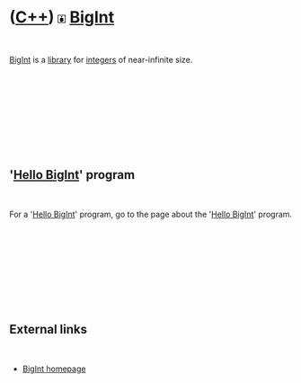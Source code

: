



 

 

 

 

 

([C++](Cpp.md)) ![BigInt](PicBigInt.png) [BigInt](CppBigInt.md)
=================================================================

 

[BigInt](CppBigInt.md) is a [library](CppLibrary.md) for
[integers](CppInt.md) of near-infinite size.

 

 

 

 

 

'[Hello BigInt](CppHelloBigInt.md)' program
--------------------------------------------

 

For a '[Hello BigInt](CppHelloBigInt.md)' program, go to the page about
the '[Hello BigInt](CppHelloBigInt.md)' program.

 

 

 

 

 

External links
--------------

 

-   [BigInt homepage](https://mattmccutchen.net/bigint)

 

 

 

 

 





 



